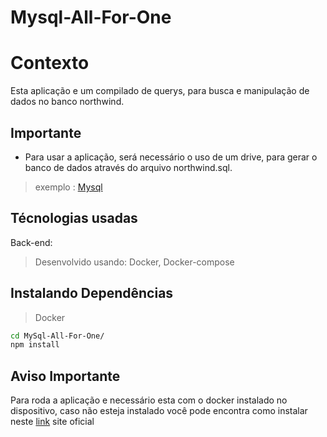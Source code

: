 # Mysql-All-For-One

# Contexto

Esta aplicação e um compilado de querys, para busca e manipulação de dados no banco northwind.

## Importante

- Para usar a aplicação, será necessário o uso de um drive, para gerar o banco de dados através do arquivo northwind.sql.
> exemplo : [Mysql](https://www.mysql.com/)

## Técnologias usadas

Back-end:

> Desenvolvido usando: Docker, Docker-compose

## Instalando Dependências

> Docker
```bash
cd MySql-All-For-One/ 
npm install
``` 
## Aviso Importante 
Para roda a aplicação e necessário esta com o docker instalado  no dispositivo, caso não esteja instalado você pode encontra como instalar neste [link](https://docs.docker.com/engine/install/ubuntu/) site oficial 

